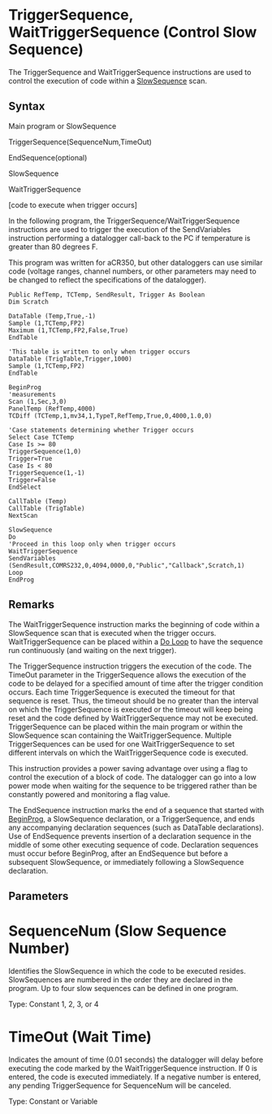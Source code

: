 # TriggerSequence, WaitTriggerSequence (Control Slow Sequence)

The TriggerSequence and WaitTriggerSequence instructions are used to control the execution of code within a [SlowSequence](slowsequence.md) scan.

## Syntax

Main program or SlowSequence

TriggerSequence(SequenceNum,TimeOut)

EndSequence(optional)

SlowSequence

WaitTriggerSequence

[code to execute when trigger occurs]

In the following program, the TriggerSequence/WaitTriggerSequence instructions are used to trigger the execution of the SendVariables instruction performing a datalogger call-back to the PC if temperature is greater than 80 degrees F.

This program was written for aCR350, but other dataloggers can use similar code (voltage ranges, channel numbers, or other parameters may need to be changed to reflect the specifications of the datalogger).

```
Public RefTemp, TCTemp, SendResult, Trigger As Boolean
Dim Scratch

DataTable (Temp,True,-1)
Sample (1,TCTemp,FP2)
Maximum (1,TCTemp,FP2,False,True)
EndTable

'This table is written to only when trigger occurs
DataTable (TrigTable,Trigger,1000)
Sample (1,TCTemp,FP2)
EndTable

BeginProg
'measurements
Scan (1,Sec,3,0)
PanelTemp (RefTemp,4000)
TCDiff (TCTemp,1,mv34,1,TypeT,RefTemp,True,0,4000,1.0,0)

'Case statements determining whether Trigger occurs
Select Case TCTemp
Case Is >= 80
TriggerSequence(1,0)
Trigger=True
Case Is < 80
TriggerSequence(1,-1)
Trigger=False
EndSelect

CallTable (Temp)
CallTable (TrigTable)
NextScan

SlowSequence
Do
'Proceed in this loop only when trigger occurs
WaitTriggerSequence
SendVariables (SendResult,COMRS232,0,4094,0000,0,"Public","Callback",Scratch,1)
Loop
EndProg
```

## Remarks

The WaitTriggerSequence instruction marks the beginning of code within a SlowSequence scan that is executed when the trigger occurs. WaitTriggerSequence can be placed within a [Do Loop](doloop.md) to have the sequence run continuously (and waiting on the next trigger).

The TriggerSequence instruction triggers the execution of the code. The TimeOut parameter in the TriggerSequence allows the execution of the code to be delayed for a specified amount of time after the trigger condition occurs. Each time TriggerSequence is executed the timeout for that sequence is reset. Thus, the timeout should be no greater than the interval on which the TriggerSequence is executed or the timeout will keep being reset and the code defined by WaitTriggerSequence may not be executed. TriggerSequence can be placed within the main program or within the SlowSequence scan containing the WaitTriggerSequence. Multiple TriggerSequences can be used for one WaitTriggerSequence to set different intervals on which the WaitTriggerSequence code is executed.

This instruction provides a power saving advantage over using a flag to control the execution of a block of code. The datalogger can go into a low power mode when waiting for the sequence to be triggered rather than be constantly powered and monitoring a flag value.

The EndSequence instruction marks the end of a sequence that started with [BeginProg](beginprogendprog.md), a SlowSequence declaration, or a TriggerSequence, and ends any accompanying declaration sequences (such as DataTable declarations). Use of EndSequence prevents insertion of a declaration sequence in the middle of some other executing sequence of code. Declaration sequences must occur before BeginProg, after an EndSequence but before a subsequent SlowSequence, or immediately following a SlowSequence declaration.

## Parameters

# SequenceNum (Slow Sequence Number)

Identifies the SlowSequence in which the code to be executed resides. SlowSequences are numbered in the order they are declared in the program. Up to four slow sequences can be defined in one program.

Type: Constant 1, 2, 3, or 4

# TimeOut (Wait Time)

Indicates the amount of time (0.01 seconds) the datalogger will delay before executing the code marked by the WaitTriggerSequence instruction. If 0 is entered, the code is executed immediately. If a negative number is entered, any pending TriggerSequence for SequenceNum will be canceled.

Type: Constant or Variable
